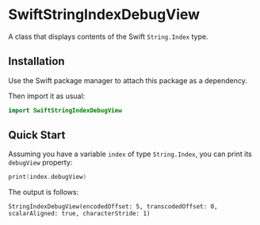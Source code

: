 # SwiftStringIndexDebugView

A class that displays contents of the Swift `String.Index` type.

## Installation

Use the Swift package manager to attach this package as a dependency.

Then import it as usual:
```swift
import SwiftStringIndexDebugView
```

## Quick Start

Assuming you have a variable `index` of type `String.Index`, you can print its
`debugView` property:
```swift
print(index.debugView)
```

The output is follows:
```
StringIndexDebugView(encodedOffset: 5, transcodedOffset: 0, scalarAligned: true, characterStride: 1)
```
